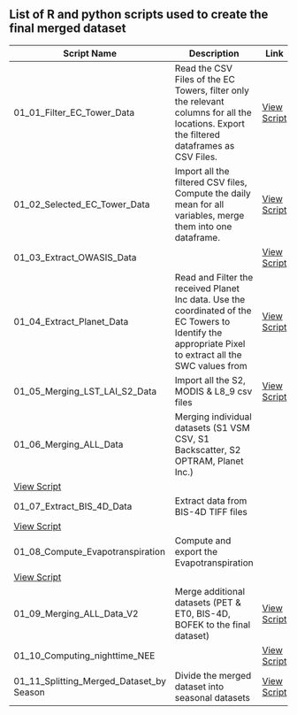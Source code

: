 ## List of R and python scripts used to create the final merged dataset

| Script Name | Description | Link |
|------------|------------|-------------|
| 01_01_Filter_EC_Tower_Data  | Read the CSV Files of the EC Towers, filter only the relevant columns for all the locations. Export the filtered dataframes as CSV Files. | [View Script](https://github.com/robduos/Master_Thesis/blob/main/01_Data_Pre_Processing/01_01_Filter_EC_Tower_Data.R) |
| 01_02_Selected_EC_Tower_Data  | Import all the filtered CSV files, Compute the daily mean for all variables, merge them into one dataframe. | [View Script]() |
| 01_03_Extract_OWASIS_Data | | [View Script]() |
| 01_04_Extract_Planet_Data | Read and Filter the received Planet Inc data. Use the coordinated of the EC Towers to Identify the appropriate Pixel to extract all the SWC values from | [View Script]() |
| 01_05_Merging_LST_LAI_S2_Data | Import all the S2, MODIS & L8_9 csv files | [View Script]() |
| 01_06_Merging_ALL_Data | Merging individual datasets (S1 VSM CSV, S1 Backscatter, S2 OPTRAM, Planet Inc.)
 | [View Script]() |
| 01_07_Extract_BIS_4D_Data | Extract data from BIS-4D TIFF files 
 | [View Script]() |
| 01_08_Compute_Evapotranspiration | Compute and export the Evapotranspiration
 | [View Script]() |
| 01_09_Merging_ALL_Data_V2 | Merge additional datasets (PET & ET0, BIS-4D, BOFEK to the final dataset) | [View Script]() |
| 01_10_Computing_nighttime_NEE |  | [View Script]() |
| 01_11_Splitting_Merged_Dataset_by Season | Divide the merged dataset into seasonal datasets  | [View Script]() |
